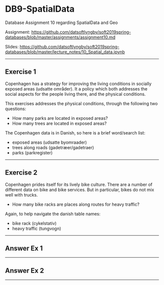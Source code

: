# DB9-SpatialData
Database Assignment 10 regarding SpatialData and Geo

Assignment: https://github.com/datsoftlyngby/soft2019spring-databases/blob/master/assignments/assignment10.md

Slides: https://github.com/datsoftlyngby/soft2019spring-databases/blob/master/lecture_notes/10_Spatial_data.ipynb

------

## Exercise 1

Copenhagen has a strategy for improving the living conditions in socially exposed areas (udsatte områder). It a policy which both addresses the social aspects for the people living there, and the physical conditions.

This exercises addresses the physical conditions, through the following two questions:

- How many parks are located in exposed areas?
- How many trees are located in exposed areas?

The Copenhagen data is in Danish, so here is a brief word/search list:

- exposed areas (udsatte byomraader)
- trees along roads (gadetræer/gadetraer)
- parks (parkregister)

------

## Exercise 2

Copenhagen prides itself for its lively bike culture. There are a number of different data on bike and bike services. But in particular, bikes do not mix well with trucks.

- How many bike racks are places along routes for heavy traffic?

Again, to help navigate the danish table names:

- bike rack (cykelstativ)
- heavy traffic (tungvogn)


-----

## Answer Ex 1

------

## Answer Ex 2

------
